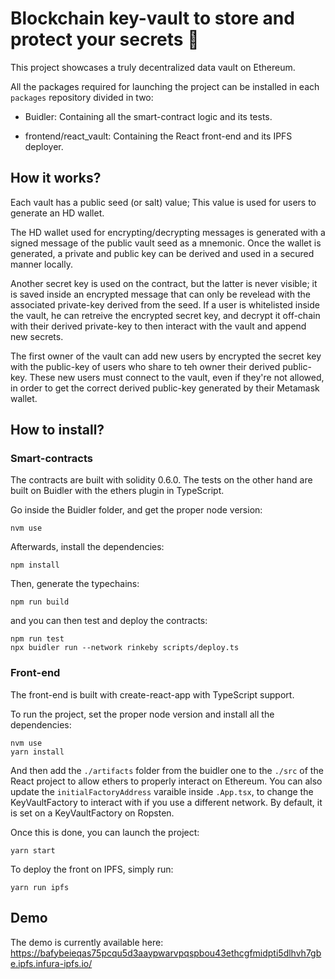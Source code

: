 # Blockchain key-vault to store and protect your secrets 🔏

This project showcases a truly decentralized data vault on Ethereum.

All the packages required for launching the project can be installed in each `packages` repository divided in two:

- Buidler: Containing all the smart-contract logic and its tests.

- frontend/react_vault: Containing the React front-end and its IPFS deployer.


## How it works?

Each vault has a public seed (or salt) value; This value is used for users to generate an HD wallet.

The HD wallet used for encrypting/decrypting messages is generated with a signed message of the public vault seed as a mnemonic.
Once the wallet is generated, a private and public key can be derived and used in a secured manner locally.

Another secret key is used on the contract, but the latter is never visible; it is saved inside an encrypted message that can only be revelead with the associated private-key derived from the seed. If a user is whitelisted inside the vault, he can retreive the encrypted secret key, and decrypt it off-chain with their derived private-key to then interact with the vault and append new secrets.

The first owner of the vault can add new users by encrypted the secret key with the public-key of users who share to teh owner their derived public-key. These new users must connect to the vault, even if they're not allowed, in order to get the correct derived public-key generated by their Metamask wallet.


## How to install?

### Smart-contracts

The contracts are built with solidity 0.6.0.
The tests on the other hand are built on Buidler with the ethers plugin in TypeScript.

Go inside the Buidler folder, and get the proper node version:

```
nvm use
```

Afterwards, install the dependencies:

```
npm install
```

Then, generate the typechains:

```
npm run build
```

and you can then test and deploy the contracts:

```
npm run test
npx buidler run --network rinkeby scripts/deploy.ts
```

### Front-end

The front-end is built with create-react-app with TypeScript support.

To run the project, set the proper node version and install all the dependencies:

```
nvm use
yarn install
```

And then add the `./artifacts` folder from the buidler one to the `./src` of the React project to allow ethers to properly interact on Ethereum.
You can also update the `initialFactoryAddress` varaible inside `.App.tsx`, to change the KeyVaultFactory to interact with if you use a different network.
By default, it is set on a KeyVaultFactory on Ropsten.

Once this is done, you can launch the project:

```
yarn start
```

To deploy the front on IPFS, simply run:

```
yarn run ipfs
```

## Demo
The demo is currently available here: https://bafybeieqas75pcqu5d3aaypwarvpqspbou43ethcgfmidpti5dlhvh7gbe.ipfs.infura-ipfs.io/
